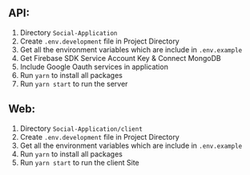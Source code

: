 ## API:
1. Directory `Social-Application`
2. Create `.env.development` file in Project Directory
3. Get all the environment variables which are include in `.env.example`
4. Get Firebase SDK Service Account Key & Connect MongoDB
5. Include Google Oauth services in application
6. Run `yarn` to install all packages
7. Run `yarn start` to run the server

## Web:
1. Directory `Social-Application/client`
2. Create `.env.development` file in Project Directory
3. Get all the environment variables which are include in `.env.example`
4. Run `yarn` to install all packages
5. Run `yarn start` to run the client Site
